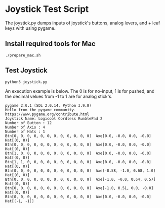 # Joystick Test Script

The joystick.py dumps inputs of joystick's buttons, analog levers, and + leaf keys with using pygame.

## Install required tools for Mac

    ./prepare_mac.sh

## Test Joystick

    python3 joystick.py

An execution example is below. The 0 is for no-input, 1 is for pushed, and the decimal velues from -1 to 1 are for analog stick's.

    pygame 2.0.1 (SDL 2.0.14, Python 3.9.0)
    Hello from the pygame community. https://www.pygame.org/contribute.html
    Joystick Name: Logicool Cordless RumblePad 2
    Number of Button : 12
    Number of Axis : 4
    Number of Hats : 1
    Btn[0, 0, 0, 0, 0, 0, 0, 0, 0, 0, 0, 0]  Axe[0.0, -0.0, 0.0, -0.0]  Hat[(0, 0)]
    Btn[0, 0, 0, 0, 0, 0, 0, 0, 0, 0, 0, 0]  Axe[0.0, -0.0, 0.0, -0.0]  Hat[(0, 0)]
    Btn[1, 0, 0, 0, 0, 0, 0, 0, 0, 0, 0, 0]  Axe[0.0, -0.0, 0.0, -0.0]  Hat[(0, 0)]
    Btn[1, 1, 0, 0, 0, 0, 0, 0, 0, 0, 0, 0]  Axe[0.0, -0.0, 0.0, -0.0]  Hat[(0, 0)]
    Btn[0, 0, 0, 0, 0, 0, 0, 0, 0, 0, 0, 0]  Axe[-0.58, -1.0, 0.68, 1.0]  Hat[(0, 0)]
    Btn[0, 0, 0, 0, 0, 0, 0, 0, 0, 0, 0, 0]  Axe[-1.0, -0.0, 0.64, 0.57]  Hat[(0, 0)]
    Btn[0, 0, 0, 0, 0, 0, 0, 0, 0, 0, 0, 0]  Axe[-1.0, 0.51, 0.0, -0.0]  Hat[(0, 0)]
    Btn[0, 0, 0, 0, 0, 0, 0, 0, 0, 0, 0, 0]  Axe[0.0, -0.0, 0.0, -0.0]  Hat[(-1, -1)]


